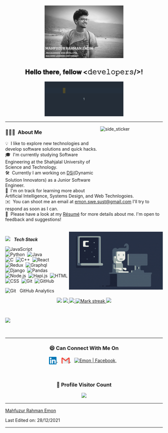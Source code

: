 <div align="center">

<img src="https://github.com/emon-swe-sust/emon-swe-sust/blob/main/assets/dp.jpg" width=50% margin=auto></h2>
<h2> 𝐇𝐞𝐥𝐥𝐨 𝐭𝐡𝐞𝐫𝐞, 𝐟𝐞𝐥𝐥𝐨𝐰 <𝚍𝚎𝚟𝚎𝚕𝚘𝚙𝚎𝚛𝚜/>! </h2>
<img src="https://github.com/emon-swe-sust/emon-swe-sust/blob/main/assets/final.gif" width=50%>
<hr />
</div>

<img align="right" width=200px height=200px alt="side_sticker" src="https://media.giphy.com/media/TEnXkcsHrP4YedChhA/giphy.gif" />

### 👨🏻‍💻 &nbsp;About Me

💡 &nbsp;I like to explore new technologies and develop software solutions and quick hacks.\
🎓 &nbsp;I'm currently studying Software Engineering at the Shahjalal University of Science and Technology.\
🛠 &nbsp;Currently I am working on <a href='http://dsinnovators.com/'>DSi</a>(Dynamic Solution Innovators) as a Junior Software Engineer.\
🌱 &nbsp;I'm on track for learning more about Artificial Intelligence, Systems Design, and Web Technlogoies.\
✉️ &nbsp;You can shoot me an email at emon.swe.sust@gmail.com I'll try to respond as soon as I can.\
📄 &nbsp;Please have a look at my [Résumé](https://emon-swe-sust.github.io/) for more details about me. I'm open to feedback and suggestions!

<br/>

<img alt="Night Coding" src="https://raw.githubusercontent.com/AVS1508/AVS1508/master/assets/Night-Coding.gif" align="right"/>

<img src="https://media.giphy.com/media/iY8CRBdQXODJSCERIr/giphy.gif" width="30px"> &nbsp; ***Tech Stack***

![JavaScript](https://img.shields.io/badge/-JavaScript-05122A?style=flat&logo=javascript)\
![Python](https://img.shields.io/badge/-Python-05122A?style=flat&logo=python)&nbsp;
![Java](https://img.shields.io/badge/-Java-05122A?style=flat&logo=Java&logoColor=FFA518)\
![C](https://img.shields.io/badge/-C-05122A?style=flat&logo=C&logoColor=A8B9CC)&nbsp;
![C++](https://img.shields.io/badge/-C++-05122A?style=flat&logo=C%2B%2B&logoColor=00599C)&nbsp;
![React](https://img.shields.io/badge/-React-05122A?style=flat&logo=react)\
![Redux](https://img.shields.io/badge/-Redux-05122A?style=flat&logo=redux)&nbsp;
![Graphql](https://img.shields.io/badge/-Graphql-05122A?style=flat&logo=graphql)&nbsp;
![Django](https://img.shields.io/badge/-Django-05122A?style=flat&logo=django)&nbsp;
![Pandas](https://img.shields.io/badge/-Pandas-05122A?style=flat&logo=pandas)\
![Node.js](https://img.shields.io/badge/-Node.js-05122A?style=flat&logo=node.js)&nbsp;
![Hapi.js](https://img.shields.io/badge/-Hapi.js-05122A?style=flat&logo=hapi.js)&nbsp;
![HTML](https://img.shields.io/badge/-HTML-05122A?style=flat&logo=HTML5)&nbsp;
![CSS](https://img.shields.io/badge/-CSS-05122A?style=flat&logo=CSS3&logoColor=1572B6)&nbsp;
![Git](https://img.shields.io/badge/-Git-05122A?style=flat&logo=git)&nbsp;
![GitHub](https://img.shields.io/badge/-GitHub-05122A?style=flat&logo=github)&nbsp;

<img src="https://media.giphy.com/media/W5eoZHPpUx9sapR0eu/giphy.gif" width="30px" alt="Git"/> &nbsp; GitHub Analytics

<p align="center">
<img src="https://user-images.githubusercontent.com/73097560/115834477-dbab4500-a447-11eb-908a-139a6edaec5c.gif">     
<a href="https://github.com/emon-swe-sust">
  
  <img height="180em" src="https://github-readme-stats-eight-theta.vercel.app/api?username=emon-swe-sust&show_icons=true&theme=algolia&include_all_commits=true&count_private=true"/>
  
  <img height="180em" src="https://github-readme-stats-eight-theta.vercel.app/api/top-langs/?username=emon-swe-sust&layout=compact&langs_count=8&theme=algolia"/>
  
  <img alt="Mark streak" height="180em" src="https://github-readme-streak-stats.herokuapp.com/?user=emon-swe-sust&layout=compact&langs_count=8&theme=algolia" /> 
<img src="https://user-images.githubusercontent.com/73097560/115834477-dbab4500-a447-11eb-908a-139a6edaec5c.gif">    
</a>
</p>

<br>
<p align="centre">
<img src='https://activity-graph.herokuapp.com/graph?username=emon-swe-sust&bg_color=000000&color=4fff67&line=4fff67&point=ffffff&area=true&hide_border=true' />

</p>
 <br> 
 <hr>
  <div align="center">
  <h3><b>😄 Can Connect With Me On</b></h3>
  </div>
<p align="center">
<a href="https://www.linkedin.com/in/emon-swe-sust/" target="_blank">
  <img align="center" alt="Emon | Linkedin" width="24px" src="https://github.com/SatYu26/SatYu26/blob/master/Assets/Linkedin.svg" />
</a> &nbsp;&nbsp;
<a href="emon.swe.sust@gmail.com" >
  <img align="center" alt="Emon | Gmail" width="26px" src="https://github.com/SatYu26/SatYu26/blob/master/Assets/Gmail.svg" />
</a> &nbsp;&nbsp;
<a href="https://www.facebook.com/emon.swe.sust/">
    <img align="center" alt="Emon | Facebook" width="24px" src="https://upload.wikimedia.org/wikipedia/en/thumb/0/04/Facebook_f_logo_%282021%29.svg/100px-Facebook_f_logo_%282021%29.svg.png" />
</a> &nbsp;&nbsp;
<p>
  
<br>
  
<div align=center>
  <h3><b>📍 Profile Visitor Count</b></h3>
</div>
    
<!-- retro visitor counter -->  
<p align="center" >   
  <img src="https://profile-counter.glitch.me/emon-swe-sust/count.svg" />  
</p>
</p>

------

[Mahfuzur Rahman Emon](https://github.com/emon-swe-sust)

Last Edited on: 28/12/2021


------

